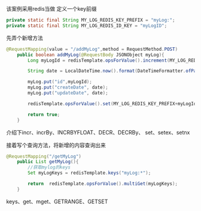 该案例采用redis当做
定义一个key前缀
```java
private static final String MY_LOG_REDIS_KEY_PREFIX = "myLog:";
private static final String MY_LOG_REDIS_ID_KEY = "myLogID";
```

先弄个新增方法
```java
@RequestMapping(value = "/addMyLog",method = RequestMethod.POST)
    public boolean addMyLog(@RequestBody JSONObject myLog){
        Long myLogId = redisTemplate.opsForValue().increment(MY_LOG_REDIS_ID_KEY, 1);

        String date = LocalDateTime.now().format(DateTimeFormatter.ofPattern("yyyy-MM-dd HH:mm:ss"));

        myLog.put("id",myLogId);
        myLog.put("createDate", date);
        myLog.put("updateDate", date);

        redisTemplate.opsForValue().set(MY_LOG_REDIS_KEY_PREFIX+myLogId, myLog.toString());

        return true;
    }
```
介绍下incr、incrBy、INCRBYFLOAT、DECR、DECRBy、
set、setex、setnx

接着写个查询方法，将新增的内容查询出来

```java
@RequestMapping("/getMyLog")
    public List getMyLog(){
        //获取mylog的keys
        Set myLogKeys = redisTemplate.keys("myLog:*");

        return  redisTemplate.opsForValue().multiGet(myLogKeys);
    }
```

keys、get、mget、GETRANGE、GETSET




